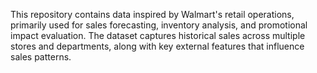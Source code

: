 This repository contains data inspired by Walmart's retail operations, primarily used for sales forecasting, inventory analysis, and promotional impact evaluation. The dataset captures historical sales across multiple stores and departments, along with key external features that influence sales patterns.
